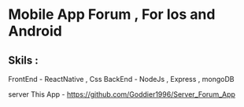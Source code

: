 # Mobile App Forum , For Ios and Android

## Skils :

FrontEnd - ReactNative , Css
BackEnd - NodeJs , Express , mongoDB

server This App - https://github.com/Goddier1996/Server_Forum_App
